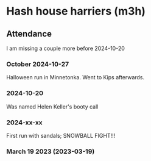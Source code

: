 # Hash house harriers (m3h)

## Attendance

I am missing a couple more before 2024-10-20

### October 2024-10-27

Halloween run in Minnetonka. Went to Kips afterwards.

### 2024-10-20

Was named Helen Keller's booty call

### 2024-xx-xx

First run with sandals; SNOWBALL FIGHT!!!

### March 19 2023 (2023-03-19)